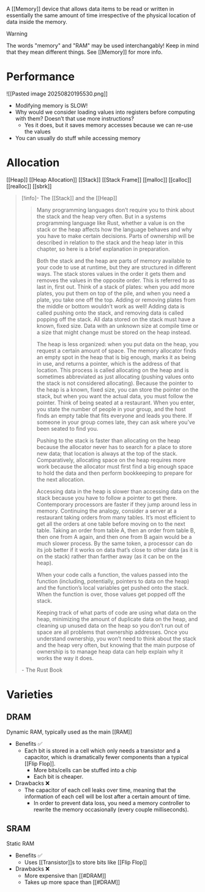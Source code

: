 A [[Memory]] device that allows data items to be read or written in essentially the same amount of time irrespective of the physical location of data inside the memory.

> [!warning]
The words "memory" and "RAM" may be used interchangably! Keep in mind that they mean different things. See [[Memory]] for more info.

# Performance
![[Pasted image 20250820195530.png]]

* Modifying memory is SLOW!
* Why would we consider loading values into registers before computing with them?  Doesn’t that use more instructions?
	* Yes it does, but it saves memory accesses because we can re-use the values
* You can usually do stuff while accessing memory

# Allocation
[[Heap]]     [[Heap Allocation]]
[[Stack]]     [[Stack Frame]]
[[malloc]]    [[calloc]]    [[realloc]]
[[sbrk]]

> [!info]- The [[Stack]] and the [[Heap]]
>> Many programming languages don’t require you to think about the stack and the heap very often. But in a systems programming language like Rust, whether a value is on the stack or the heap affects how the language behaves and why you have to make certain decisions. Parts of ownership will be described in relation to the stack and the heap later in this chapter, so here is a brief explanation in preparation.
>> 
>> Both the stack and the heap are parts of memory available to your code to use at runtime, but they are structured in different ways. The stack stores values in the order it gets them and removes the values in the opposite order. This is referred to as last in, first out. Think of a stack of plates: when you add more plates, you put them on top of the pile, and when you need a plate, you take one off the top. Adding or removing plates from the middle or bottom wouldn’t work as well! Adding data is called pushing onto the stack, and removing data is called popping off the stack. All data stored on the stack must have a known, fixed size. Data with an unknown size at compile time or a size that might change must be stored on the heap instead.
>> 
>> The heap is less organized: when you put data on the heap, you request a certain amount of space. The memory allocator finds an empty spot in the heap that is big enough, marks it as being in use, and returns a pointer, which is the address of that location. This process is called allocating on the heap and is sometimes abbreviated as just allocating (pushing values onto the stack is not considered allocating). Because the pointer to the heap is a known, fixed size, you can store the pointer on the stack, but when you want the actual data, you must follow the pointer. Think of being seated at a restaurant. When you enter, you state the number of people in your group, and the host finds an empty table that fits everyone and leads you there. If someone in your group comes late, they can ask where you’ve been seated to find you.
>> 
>> Pushing to the stack is faster than allocating on the heap because the allocator never has to search for a place to store new data; that location is always at the top of the stack. Comparatively, allocating space on the heap requires more work because the allocator must first find a big enough space to hold the data and then perform bookkeeping to prepare for the next allocation.
>> 
>> Accessing data in the heap is slower than accessing data on the stack because you have to follow a pointer to get there. Contemporary processors are faster if they jump around less in memory. Continuing the analogy, consider a server at a restaurant taking orders from many tables. It’s most efficient to get all the orders at one table before moving on to the next table. Taking an order from table A, then an order from table B, then one from A again, and then one from B again would be a much slower process. By the same token, a processor can do its job better if it works on data that’s close to other data (as it is on the stack) rather than farther away (as it can be on the heap).
>> 
>> When your code calls a function, the values passed into the function (including, potentially, pointers to data on the heap) and the function’s local variables get pushed onto the stack. When the function is over, those values get popped off the stack.
>> 
>> Keeping track of what parts of code are using what data on the heap, minimizing the amount of duplicate data on the heap, and cleaning up unused data on the heap so you don’t run out of space are all problems that ownership addresses. Once you understand ownership, you won’t need to think about the stack and the heap very often, but knowing that the main purpose of ownership is to manage heap data can help explain why it works the way it does.
>
> \- The Rust Book

# Varieties
## DRAM
Dynamic RAM, typically used as the main [[RAM]] 
* Benefits ✅
	* Each bit is stored in a cell which only needs a transistor and a capacitor, which is dramatically fewer components than a typical [[Flip Flop]]. 
		* More bits/cells can be stuffed into a chip
		* Each bit is cheaper. 
* Drawbacks ❌
	* The capacitor of each cell leaks over time, meaning that the information of each cell will be lost after a certain amount of time.
		* In order to prevent data loss, you need a memory controller to rewrite the memory occasionally (every couple milliseconds).

## SRAM
Static RAM
* Benefits ✅
	* Uses [[Transistor]]s to store bits like [[Flip Flop]]
* Drawbacks ❌
	* More expensive than [[#DRAM]]
	* Takes up more space than [[#DRAM]]
